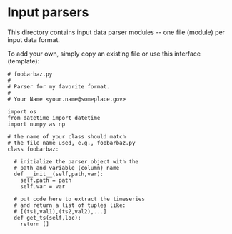 # Input parsers

This directory contains input data parser modules -- one file (module) per input data format.

To add your own, simply copy an existing file or use this interface (template):

```
# foobarbaz.py
#
# Parser for my favorite format.
#
# Your Name <your.name@someplace.gov>

import os
from datetime import datetime
import numpy as np

# the name of your class should match
# the file name used, e.g., foobarbaz.py
class foobarbaz:

  # initialize the parser object with the
  # path and variable (column) name
  def __init__(self,path,var):
    self.path = path
    self.var = var

  # put code here to extract the timeseries
  # and return a list of tuples like:
  # [(ts1,val1),(ts2,val2),...]
  def get_ts(self,loc):
    return []
```